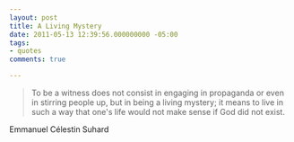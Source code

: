 ```yaml
---
layout: post
title: A Living Mystery
date: 2011-05-13 12:39:56.000000000 -05:00
tags:
- quotes
comments: true

---
```

<blockquote>To be a witness does not consist in engaging in propaganda or even in stirring people up, but in being a living mystery; it means to live in such a way that one's life would not make sense if God did not exist.</p></blockquote>
<div class="attribution">Emmanuel Célestin Suhard</div>
